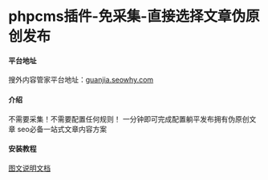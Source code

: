 # phpcms插件-免采集-直接选择文章伪原创发布

#### 平台地址
搜外内容管家平台地址：<a href="https://guanjia.seowhy.com">guanjia.seowhy.com</a>
#### 介绍
不需要采集！不需要配置任何规则！ 一分钟即可完成配置躺平发布拥有伪原创文章 seo必备一站式文章内容方案

#### 安装教程
<a href="">图文说明文档</a>

